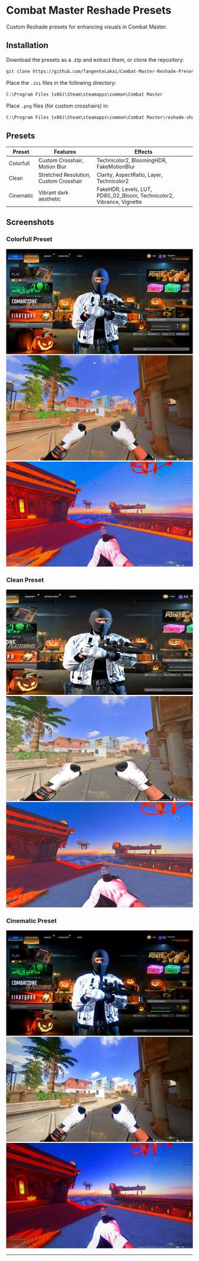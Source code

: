 # Combat Master Reshade Presets

Custom Reshade presets for enhancing visuals in Combat Master.

## Installation

Download the presets as a .zip and extract them, or clone the repository:

```bash
git clone https://github.com/TangenteLakai/Combat-Master-Reshade-Presets.git
```

Place the `.ini` files in the following directory:

```bash
C:\Program Files (x86)\Steam\steamapps\common\Combat Master
```

Place `.png` files (for custom crosshairs) in:

```bash
C:\Program Files (x86)\Steam\steamapps\common\Combat Master\reshade-shaders\Textures
```

## Presets

| Preset      | Features                            | Effects                                   |
| ----------- | ----------------------------------- | ----------------------------------------- |
| Colorfull   | Custom Crosshair, Motion Blur       | Technicolor2, BloomingHDR, FakeMotionBlur |
| Clean       | Stretched Resolution, Custom Crosshair | Clarity, AspectRatio, Layer, Technicolor2 |
| Cinematic   | Vibrant dark aesthetic              | FakeHDR, Levels, LUT, PD80_02_Bloom, Technicolor2, Vibrance, Vignette |

## Screenshots

### Colorfull Preset

![Colorfull1](https://raw.githubusercontent.com/TangenteLakai/Combat-Master-Reshade-Presets/refs/heads/main/img/colorfull1.png)
![Colorfull2](https://raw.githubusercontent.com/TangenteLakai/Combat-Master-Reshade-Presets/refs/heads/main/img/colorfull2.png)
![Colorfull3](https://raw.githubusercontent.com/TangenteLakai/Combat-Master-Reshade-Presets/refs/heads/main/img/colorfull3.png)

### Clean Preset

![Clean1](https://raw.githubusercontent.com/TangenteLakai/Combat-Master-Reshade-Presets/refs/heads/main/img/clean1.png)
![Clean2](https://raw.githubusercontent.com/TangenteLakai/Combat-Master-Reshade-Presets/refs/heads/main/img/clean2.png)
![Clean3](https://raw.githubusercontent.com/TangenteLakai/Combat-Master-Reshade-Presets/refs/heads/main/img/clean3.png)

### Cinematic Preset

![Cinematic1](https://raw.githubusercontent.com/TangenteLakai/Combat-Master-Reshade-Presets/refs/heads/main/img/cinematic1.png)
![Cinematic2](https://raw.githubusercontent.com/TangenteLakai/Combat-Master-Reshade-Presets/refs/heads/main/img/cinematic2.png)
![Cinematic3](https://raw.githubusercontent.com/TangenteLakai/Combat-Master-Reshade-Presets/refs/heads/main/img/cinematic3.png)

---
